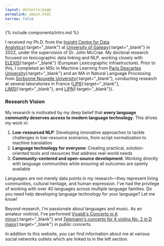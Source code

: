 ```yaml
---
layout: defaults/page
permalink: about.html
narrow: false
---
```


{% include components/intro.md %}


I received my Ph.D. from the [Insight Centre for Data Analytics](https://www.insight-centre.org/){:target="_blank"} at [University of Galway](https://www.universityofgalway.ie){:target="_blank"} in 2022, under the supervision of Dr. John McCrae. My doctoral research focused on lexicographic data linking and NLP, working closely with [ELEXIS](https://elex.is/){:target="_blank"} (European Lexicographic Infrastructure). Prior to this, I completed an MSc in Machine Learning from [Paris Descartes University](https://www.mi.parisdescartes.fr/){:target="_blank"} and an MA in Natural Language Processing from [Sorbonne Nouvelle University](http://www.univ-paris3.fr/){:target="_blank"}, conducting research at several laboratories in France ([LIP6](https://www.lip6.fr/?LANG=en){:target="_blank"}, [LIMSI](https://www.limsi.fr/en/){:target="_blank"}, and [LIPN](http://lipn.univ-paris13.fr/){:target="_blank"}).

### Research Vision

My research is motivated by my deep belief that **every language community deserves access to modern language technology**. This drives my work in:

1. **Low-resourced NLP**: Developing innovative approaches to tackle challenges in low-resource scenarios, from script normalization to machine translation
2. **Language technology for everyone**: Creating practical, solution-oriented tools and resources that address real-world needs
3. **Community-centered and open-source development**: Working directly with language communities while ensuring all outcomes are openly available

Languages are not merely data points in my research—they represent living communities, cultural heritage, and human expression. I've had the privilege of working with over 40 languages across multiple language families. Do you need help developing language technology for your language? Let me know!

Beyond research, I'm passionate about languages and music. As an amateur violinist, I've performed [Vivaldi's Concerto in A minor](https://www.youtube.com/watch?v=eTPiZup0QmM){:target="_blank"} and [Telemann's concerto for 4 violins No. 2 in D major](https://www.youtube.com/watch?v=FZIRE-9EL-E){:target="_blank"} in public concerts.

In addition to this website, you can find information about me at various social networks outlets which are linked to in the left section.


<!-- <a href="https://drive.google.com/file/d/1ISeCIAMGR-PwDBp1UuhRVuVTQhsj3IqZ/" class="d-flex align-items-center mb-1" target="_blank">
    <span class="icon grey mr-3">
        <svg viewBox="0 0 20 20" xmlns="http://www.w3.org/2000/svg"><path d="M5.602,19.8c-1.293,0-2.504-0.555-3.378-1.44c-1.695-1.716-2.167-4.711,0.209-7.116c1.391-1.408,6.966-7.053,9.748-9.87
	c0.988-1,2.245-1.387,3.448-1.06c1.183,0.32,2.151,1.301,2.468,2.498c0.322,1.22-0.059,2.493-1.046,3.493l-9.323,9.44
	c-0.532,0.539-1.134,0.858-1.738,0.922c-0.599,0.064-1.17-0.13-1.57-0.535c-0.724-0.736-0.828-2.117,0.378-3.337l6.548-6.63
	c0.269-0.272,0.705-0.272,0.974,0s0.269,0.714,0,0.986l-6.549,6.631c-0.566,0.572-0.618,1.119-0.377,1.364
	C5.5,15.252,5.66,15.301,5.845,15.28c0.283-0.029,0.606-0.216,0.909-0.521l9.323-9.439c0.64-0.648,0.885-1.41,0.69-2.145
	c-0.192-0.725-0.778-1.318-1.493-1.513c-0.726-0.197-1.48,0.052-2.12,0.7c-2.782,2.818-8.356,8.462-9.748,9.87
	c-1.816,1.839-1.381,3.956-0.209,5.143c1.173,1.187,3.262,1.629,5.079-0.212l9.748-9.87c0.269-0.272,0.705-0.272,0.974,0
	c0.269,0.272,0.269,0.714,0,0.987L9.25,18.15C8.101,19.312,6.814,19.8,5.602,19.8z"/></svg>
    </span>
    Research statement (last updated May 2023)
</a> -->